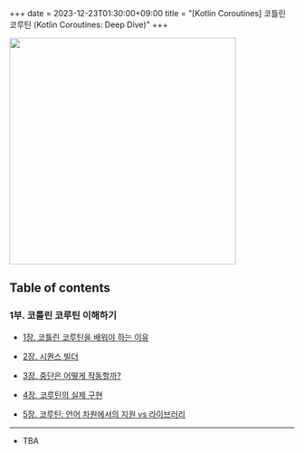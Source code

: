 +++ 
date = 2023-12-23T01:30:00+09:00
title = "[Kotlin Coroutines] 코틀린 코루틴 (Kotlin Coroutines: Deep Dive)"
+++

<img src="/images/books/kotlin-coroutines/cover.webp" width="400px">

## Table of contents

### 1부. 코틀린 코루틴 이해하기

- [1장. 코틀린 코루틴을 배워야 하는 이유](/books/kotlin-coroutines-chapter01)

- [2장. 시퀀스 빌더](/books/kotlin-coroutines-chapter02)

- [3장. 중단은 어떻게 작동할까?](/books/kotlin-coroutines-chapter03)

- [4장. 코루틴의 실제 구현](/books/kotlin-coroutines-chapter04)

- [5장. 코루틴: 언어 차원에서의 지원 vs 라이브러리](/books/kotlin-coroutines-chapter05)

---

- TBA

